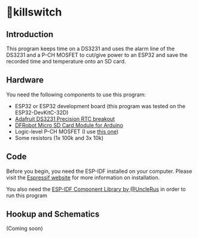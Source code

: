 # :hocho:killswitch
## Introduction
This program keeps time on a DS3231 and uses the alarm line of the DS3231 and a P-CH MOSFET to cut/give power to an ESP32 and save the recorded time and temperature onto an SD card.
## Hardware
You need the following components to use this program:
- ESP32 or ESP32 development board (this program was tested on the ESP32-DevKitC-32D)
- [Adafruit DS3231 Precision RTC breakout](https://www.adafruit.com/product/3013)
- [DFRobot Micro SD Card Module for Arduino](https://www.dfrobot.com/product-875.html)
- Logic-level P-CH MOSFET (I use [this one](https://www.digikey.ch/product-detail/en/AOI21357/785-1836-ND/9951422?utm_medium=email&utm_source=oce&utm_campaign=3480_OCE21RT&utm_content=productdetail_CH&utm_cid=1200795&so=67534481&mkt_tok=eyJpIjoiWTJFeE1XWTNNbVE1WldReSIsInQiOiJJMFVWM0lvcWQzS2JVbHFVOEVZTmpGbFFjQnpXMlVtYTd5em1XU3pxckVXYmpUYUtCSkFFMHhNcGQ3RE5lOXFpYnJrVnJlenp1SzdlOXBwTFFQZWlhcmNGMGppcFk5YTRIWW1xcVg3UXE4UEtoREgwYmhtZnFkSEZhS1pkUytsUCJ9))
- Some resistors (1x 100k and 3x 10k)
## Code
Before you begin, you need the ESP-IDF installed on your computer. Please visit the [Espressif website](https://docs.espressif.com/projects/esp-idf/en/latest/esp32/get-started/) for more information on installation.

You also need the [ESP-IDF Component Library by @UncleRus](https://github.com/UncleRus/esp-idf-lib) in order to run this program
## Hookup and Schematics
(Coming soon)
